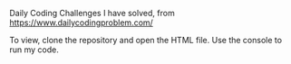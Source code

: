 Daily Coding Challenges I have solved, from https://www.dailycodingproblem.com/

To view, clone the repository and open the HTML file.  Use the console to run my code.
